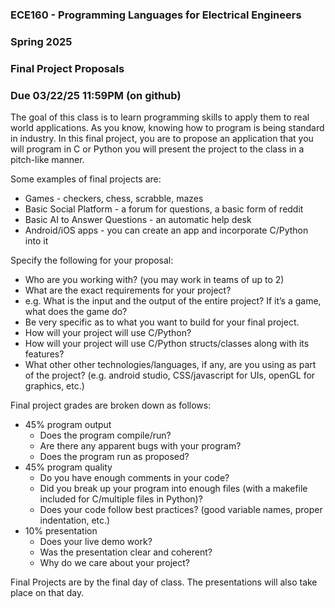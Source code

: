 ### ECE160 - Programming Languages for Electrical Engineers
### Spring 2025
### Final Project Proposals
### Due 03/22/25 11:59PM (on github)  

The goal of this class is to learn programming skills to apply them to real world applications. As you know, knowing how to program is being standard in industry. In this final project, you are to propose an application that you will program in C or Python you will present the project to the class in a pitch-like manner.  

Some examples of final projects are:  
*	Games - checkers, chess, scrabble, mazes  
*	Basic Social Platform - a forum for questions, a basic form of reddit  
*	Basic AI to Answer Questions - an automatic help desk  
*	Android/iOS apps - you can create an app and incorporate C/Python into it  
  
Specify the following for your proposal:  
*	Who are you working with? (you may work in teams of up to 2)  
*	What are the exact requirements for your project?  
*	e.g. What is the input and the output of the entire project? If it’s a game, what does the game do?  
*	Be very specific as to what you want to build for your final project.  
*	How will your project will use C/Python?  
*	How will your project will use C/Python structs/classes along with its features?  
*	What other other technologies/languages, if any, are you using as part of the project? (e.g. android studio, CSS/javascript for UIs, openGL for graphics, etc.)  

Final project grades are broken down as follows:  
*	45% program output  
    *	Does the program compile/run?  
    *	Are there any apparent bugs with your program?  
    *	Does the program run as proposed?  
*	45% program quality  
    *	Do you have enough comments in your code?  
    *	Did you break up your program into enough files (with a makefile included for C/multiple files in Python)?  
    *	Does your code follow best practices? (good variable names, proper indentation, etc.)  
*	10% presentation  
    *	Does your live demo work?  
    *	Was the presentation clear and coherent?  
    *	Why do we care about your project?  

Final Projects are by the final day of class. The presentations will also take place on that day.
